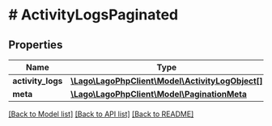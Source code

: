 # # ActivityLogsPaginated

## Properties

Name | Type | Description | Notes
------------ | ------------- | ------------- | -------------
**activity_logs** | [**\Lago\LagoPhpClient\Model\ActivityLogObject[]**](ActivityLogObject.md) |  |
**meta** | [**\Lago\LagoPhpClient\Model\PaginationMeta**](PaginationMeta.md) |  |

[[Back to Model list]](../../README.md#models) [[Back to API list]](../../README.md#endpoints) [[Back to README]](../../README.md)
